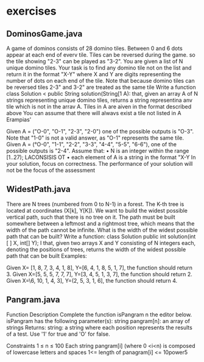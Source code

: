 # exercises
## DominosGame.java
A game of dominos consists of 28 domino tiles. Between 0 and 6 dots appear at each end of everv tile. Tiles can be reversed during the game. 
so the tile showing "2-3" can be played as "3-2". You are given a list of N unique domino tiles. Your task is to find any domino tile not on 
the list and return it in the format "X-Y" where X and Y are digits representing the number of dots on each end of the tile. Note that because 
domino tiles can be reversed tiles 2-3" and 3-2" are treated as the same tile Write a function class Solution < public String solution(String[1 A): 
that, given an array A of N strings representing unique domino tiles, returns a string representina anv tile which is not in the arrav A. 
Tiles in A are aiven in the format described above You can assume that there will alwavs exist a tile not listed in A Erampias'

Given A = ("O-0", "O-1", "2-3", "2-0") one of the possible outputs is "O-3". 
Note that "1-0" is not a valid answer, as "O-1" represents the same tile. 
Given A = (°O-0", "1-1", "2-2", "3-3", "4-4", "5-5", "6-6"), one of the possible outputs is "2-4".
Assume that: • N is an integer within the range [1..27); LACONSISIS OT • each element of A is a string in the format "X-Y In your solution, focus on correctness. 
The performance of your solution will not be the focus of the assessment

## WidestPath.java
There are N trees (numbered from 0 to N-1) in a forest. The K-th tree is located at coordinates (X[k], Y[K]). We want to build the widest possible vertical path, such that there is no tree on it. The path must be built somewhere between a leftmost and a rightmost tree, which means that the width of the path cannot be infinite. What is the width of the widest possible path that can be built? Write a function: class Solution public int solution(int [ ] X, int[] Y); I that, given two arrays X and Y consisting of N integers each, denoting the positions of trees, returns the width of the widest possible path that can be built Examples:

Given X= [1, 8, 7, 3, 4, 1, 8], Y=[6, 4, 1, 8, 5, 1, 7], the function should return 3. Given X=[5, 5, 5, 7, 7, 7], Y=[3, 4, 5, 1, 3, 7], the function should return 2. Given X=\6, 10, 1, 4, 3], Y=(2, 5, 3, 1, 6], the function should return 4.

## Pangram.java

Function Description Complete the function isPangram n the editor below. isPangram has the following parameter(s): string pangram[n]: an array of strings Returns: string: a string where each position represents the results of a test. Use '1' for true and 'O' for false.

Constraints 1 ≤ n ≤ 100 Each string pangram[i] (where 0 <i<n) is composed of lowercase letters and spaces 1<= length of panagram[i] <= 10power5

